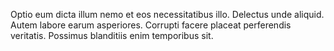 Optio eum dicta illum nemo et eos necessitatibus illo. Delectus unde aliquid. Autem labore earum asperiores. Corrupti facere placeat perferendis veritatis. Possimus blanditiis enim temporibus sit.